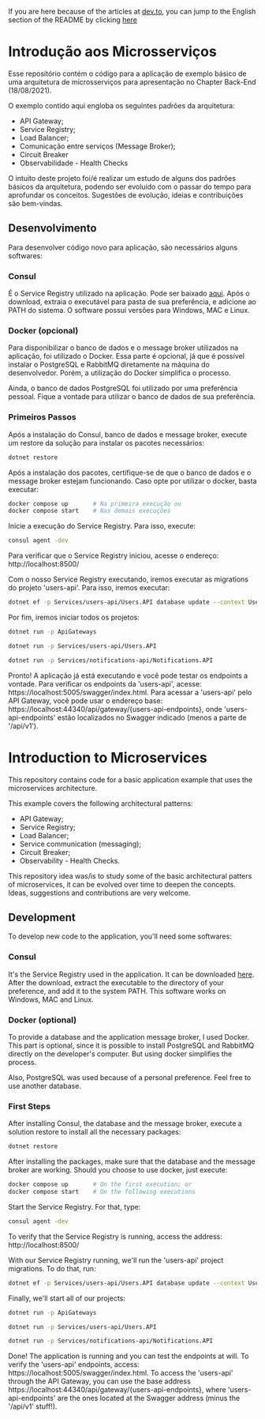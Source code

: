If you are here because of the articles at [dev.to](https://dev.to/), you can jump
to the English section of the README by clicking [here](#introduction-to-microservices)

# Introdução aos Microsserviços

Esse repositório contém o código para a aplicação de exemplo básico de uma arquitetura
de microsserviços para apresentação no Chapter Back-End (18/08/2021).

O exemplo contido aqui engloba os seguintes padrões da arquitetura:
- API Gateway;
- Service Registry;
- Load Balancer;
- Comunicação entre serviços (Message Broker);
- Circuit Breaker
- Observabilidade - Health Checks

O intuito deste projeto foi/é realizar um estudo de alguns dos padrões básicos da arquitetura,
podendo ser evoluído com o passar do tempo para aprofundar os conceitos. Sugestões de evolução,
ideias e contribuições são bem-vindas.

## Desenvolvimento

Para desenvolver código novo para aplicação, são necessários alguns softwares:
### Consul

É o Service Registry utilizado na aplicação. Pode ser baixado [aqui](https://www.consul.io/downloads).
Após o download, extraia o executável para pasta de sua preferência, e adicione ao PATH do sistema.
O software possui versões para Windows, MAC e Linux.

### Docker (opcional)

Para disponibilizar o banco de dados e o message broker utilizados na aplicação, foi utilizado o Docker.
Essa parte é opcional, já que é possível instalar o PostgreSQL e RabbitMQ diretamente na máquina do desenvolvedor. Porém, a utilização do Docker simplifica o processo.

Ainda, o banco de dados PostgreSQL foi utilizado por uma preferência pessoal. Fique a vontade para utilizar o banco de dados de sua preferência.

### Primeiros Passos

Após a instalação do Consul, banco de dados e message broker, execute um restore da solução para instalar os pacotes necessários:

```bash
dotnet restore
```

Após a instalação dos pacotes, certifique-se de que o banco de dados e o message broker estejam
funcionando. Caso opte por utilizar o docker, basta executar:

```bash
docker compose up       # Na primeira execução ou
docker compose start    # Nas demais execuções
```

Inicie a execução do Service Registry. Para isso, execute:

```bash
consul agent -dev
```

Para verificar que o Service Registry iniciou, acesse o endereço: http://localhost:8500/

Com o nosso Service Registry executando, iremos executar as migrations do projeto 'users-api'.
Para isso, iremos executar:

```bash
dotnet ef -p Services/users-api/Users.API database update --context UsersDbContext
```

Por fim, iremos iniciar todos os projetos:

```bash
dotnet run -p ApiGateways

dotnet run -p Services/users-api/Users.API

dotnet run -p Services/notifications-api/Notifications.API
```

Pronto! A aplicação já está executando e você pode testar os endpoints a vontade. Para
verificar os endpoints da 'users-api', acesse: https://localhost:5005/swagger/index.html.
Para acessar a 'users-api' pelo API Gateway, você pode usar o endereço base:
https://localhost:44340/api/gateway/{users-api-endpoints}, onde 'users-api-endpoints'
estão localizados no Swagger indicado (menos a parte de '/api/v1').

# Introduction to Microservices
This repository contains code for a basic application example that uses the microservices
architecture.

This example covers the following architectural patterns:
- API Gateway;
- Service Registry;
- Load Balancer;
- Service communication (messaging);
- Circuit Breaker;
- Observability - Health Checks.

This repository idea was/is to study some of the basic architectural patters of microservices,
it can be evolved over time to deepen the concepts. Ideas, suggestions and contributions are
very welcome.

## Development

To develop new code to the application, you'll need some softwares:
### Consul

It's the Service Registry used in the application. It can be downloaded [here](https://www.consul.io/downloads). After the download, extract the executable to the directory of your preference, and add it
to the system PATH. This software works on Windows, MAC and Linux.

### Docker (optional)

To provide a database and the application message broker, I used Docker. This part is optional,
since it is possible to install PostgreSQL and RabbitMQ directly on the developer's computer. But
using docker simplifies the process.

Also, PostgreSQL was used because of a personal preference. Feel free to use another database.

### First Steps
After installing Consul, the database and the message broker, execute a solution restore to install
all the necessary packages:

```bash
dotnet restore
```

After installing the packages, make sure that the database and the message broker are working. Should
you choose to use docker, just execute:

```bash
docker compose up       # On the first execution; or
docker compose start    # On the following executions
```

Start the Service Registry. For that, type:

```bash
consul agent -dev
```

To verify that the Service Registry is running, access the address: http://localhost:8500/

With our Service Registry running, we'll run the 'users-api' project migrations. To do that, run:

```bash
dotnet ef -p Services/users-api/Users.API database update --context UsersDbContext
```

Finally, we'll start all of our projects:

```bash
dotnet run -p ApiGateways

dotnet run -p Services/users-api/Users.API

dotnet run -p Services/notifications-api/Notifications.API
```

Done! The application is running and you can test the endpoints at will. To verify
the 'users-api' endpoints, access: https://localhost:5005/swagger/index.html.
To access the 'users-api' through the API Gateway, you can use the base address
https://localhost:44340/api/gateway/{users-api-endpoints}, where 'users-api-endpoints'
are the ones located at the Swagger address (minus the '/api/v1' stuff!).
